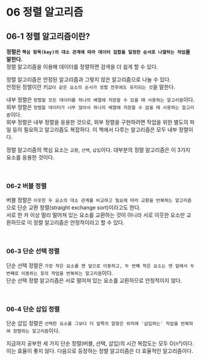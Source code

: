 # 06 정렬 알고리즘  
## 06-1 정렬 알고리즘이란?  
**정렬은 `핵심 항목(key)의 대소 관계에 따라 데이터 집합을 일정한 순서로 나열하는 작업`을 말한다.**  
정렬 알고리즘을 이용해 데이터를 정렬하면 검색을 더 쉽게 할 수 있다.  

정렬 알고리즘은 안정된 알고리즘과 그렇지 않은 알고리즘으로 나눌 수 있다.  
안정된 정렬이란 키`값이 같은 요소의 순서가 정렬 전후에도 유지되는 것`을 말한다.  

내부 정렬은 `정렬할 모든 데이터를 하나의 배열에 저장할 수 있을 때 사용하는 알고리즘`이다.  
외부 정렬은 `정렬할 데이터가 너무 많아서 하나의 배열에 저장할 수 없을 때 사용하는 알고리즘`이다.  
외부 정렬은 내부 정렬을 응용한 것으로, 외부 정렬을 구현하려면 작업을 위한 별도의 파일 등이 필요하고 알고리즘도 복잡하다. 
이 책에서 다루는 알고리즘은 모두 내부 정렬이다.  

정렬 알고리즘의 핵심 요소는 `교환`, `선택`, `삽입`이다. 
대부분의 정렬 알고리즘은 이 3가지 요소를 응용한 것이다.  

<br>

### 06-2 버블 정렬  
버블 정렬은 `이웃한 두 요소의 대소 관계를 비교하고 필요에 따라 교환을 반복하는 알고리즘`으로 단순 교환 정렬(straight exchange sort)이라고도 한다.  
서로 한 카 이상 멀리 떨어져 있는 요소를 교환하는 것이 아니라 서로 이웃한 요소만 교환하므로 이 정렬 알고리즘은 안정적이라고 할 수 있다.  

<br>

### 06-3 단순 선택 정렬  
단순 선택 정렬은 `가장 작은 요소를 맨 앞으로 이동하고, 두 번째 작은 요소는 맨 앞에서 두 번째로 이동하는 등의 작업을 반복하는 알고리즘`이다.  
단순 선택 정렬 알고리즘은 서로 떨어져 있는 요소를 교환하므로 안정적이지 않다.  

<br>

### 06-4 단순 삽입 정렬  
단순 삽입 정렬은 `선택한 요소를 그보다 더 앞쪽의 알맞은 위치에 '삽입하는' 작업을 반복하여 정렬하는 알고리즘`이다.  

지금까지 공부한 세 가지 단순 정렬(버블, 선택, 삽입)의 시간 복잡도는 모두 O(n²)이다. 
이는 효율이 좋지 않다. 다음으로 등장하는 정렬 알고리즘은 더 효율적인 알고리즘이다.  
